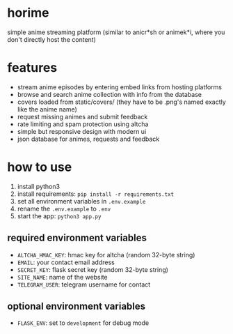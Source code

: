 # horime
simple anime streaming platform (similar to anicr\*sh or animek\*i, where you don't directly host the content) 

# features
- stream anime episodes by entering embed links from hosting platforms
- browse and search anime collection with info from the database
- covers loaded from static/covers/ (they have to be .png's named exactly like the anime name)
- request missing animes and submit feedback
- rate limiting and spam protection using altcha
- simple but responsive design with modern ui
- json database for animes, requests and feedback

# how to use
1. install python3
2. install requirements: `pip install -r requirements.txt`
3. set all environment variables in `.env.example`
4. rename the `.env.example` to `.env`
5. start the app: `python3 app.py`

## required environment variables
- `ALTCHA_HMAC_KEY`: hmac key for altcha (random 32-byte string)
- `EMAIL`: your contact email address
- `SECRET_KEY`: flask secret key (random 32-byte string)
- `SITE_NAME`: name of the website
- `TELEGRAM_USER`: telegram username for contact

## optional environment variables
- `FLASK_ENV`: set to `development` for debug mode
